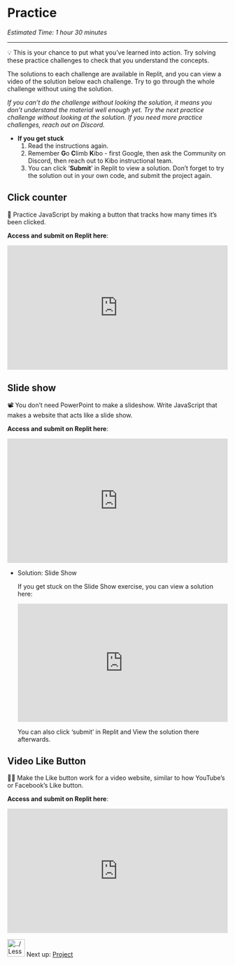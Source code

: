 # Practice

*Estimated Time: 1 hour 30 minutes*

---

<aside>


💡 This is your chance to put what you’ve learned into action. Try solving these practice challenges to check that you understand the concepts.

The solutions to each challenge are available in Replit, and you can view a video of the solution below each challenge. Try to go through the whole challenge without using the solution. 

*If you can’t do the challenge without looking the solution, it means you don’t understand the material well enough yet. Try the next practice challenge without looking at the solution. If you need more practice challenges, reach out on Discord.*

- **If you get stuck**
    1. Read the instructions again.
    2. Remember **G**o **C**limb **K**ibo - first Google, then ask the Community on Discord, then reach out to Kibo instructional team.
    3. You can click ‘**Submit**’ in Replit to view a solution. Don’t forget to try the solution out in your own code, and submit the project again.
</aside>

## Click counter

<aside>


🔢 Practice JavaScript by making a button that tracks how many times it’s been clicked.

**Access and submit on Replit here**: <div style="position: relative; padding-bottom: 56.25%; height: 0;"><iframe src="https://replit.com/team/tk5-web/Click-Counter" frameborder="0" webkitallowfullscreen mozallowfullscreen allowfullscreen style="position: absolute; top: 0; left: 0; width: 100%; height: 100%;"></iframe></div>

</aside>

## Slide show

<aside>


📽️ You don’t need PowerPoint to make a slideshow. Write JavaScript that makes a website that acts like a slide show.

**Access and submit on Replit here**: <div style="position: relative; padding-bottom: 56.25%; height: 0;"><iframe src="https://replit.com/team/tk5-web/Slide-Show" frameborder="0" webkitallowfullscreen mozallowfullscreen allowfullscreen style="position: absolute; top: 0; left: 0; width: 100%; height: 100%;"></iframe></div>

</aside>

- Solution: Slide Show
    
    If you get stuck on the Slide Show exercise, you can view a solution here: <div style="position: relative; padding-bottom: 56.25%; height: 0;"><iframe src="https://www.loom.com/embed/dc1bf80728484022baa6ea0289be7b0b" frameborder="0" webkitallowfullscreen mozallowfullscreen allowfullscreen style="position: absolute; top: 0; left: 0; width: 100%; height: 100%;"></iframe></div>
    
    You can also click ‘submit’ in Replit and View the solution there afterwards.
    

## Video Like Button

<aside>


👍🏿 Make the Like button work for a video website, similar to how YouTube’s or Facebook’s Like button.

**Access and submit on Replit here**: <div style="position: relative; padding-bottom: 56.25%; height: 0;"><iframe src="https://replit.com/team/tk5-web/Video-Like-Button" frameborder="0" webkitallowfullscreen mozallowfullscreen allowfullscreen style="position: absolute; top: 0; left: 0; width: 100%; height: 100%;"></iframe></div>

</aside>

<aside>


<img src="../Lesson%200%20Learning%20With%20Kibo%206427d2f5f1ae4576a3b083dd8476d915/man-in-hike.png" alt="../Lesson%200%20Learning%20With%20Kibo%206427d2f5f1ae4576a3b083dd8476d915/man-in-hike.png" width="40px" /> Next up: [Project](/web-foundations-april-2022/action-and-interaction/project.md)

</aside>
